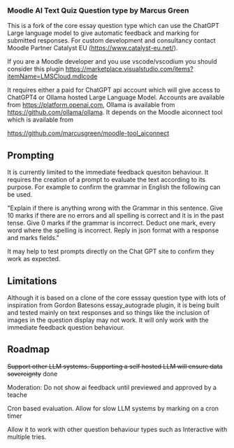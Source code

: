 ###  Moodle AI Text Quiz Question type by Marcus Green

This is a fork of the core essay question type which can use the ChatGPT Large language model to give automatic feedback and marking for submitted responses. For custom development and consultancy contact Moodle Partner Catalyst EU (https://www.catalyst-eu.net/).

If you are a Moodle developer and you use vscode/vscodium you should consider this plugin https://marketplace.visualstudio.com/items?itemName=LMSCloud.mdlcode

It requires either a paid for ChatGPT api account which will give access to ChatGPT4 or Ollama hosted Large Language Model. Accounts are available from https://platform.openai.com, Ollama is available from https://github.com/ollama/ollama. It depends on the Moodle aiconnect tool which is available from

https://github.com/marcusgreen/moodle-tool_aiconnect

## Prompting
It is currently limited to the immediate feedback quesiton behaviour. It requires the creation of a prompt to evaluate the text according to its purpose. For example to confirm the grammar in English the following can be used.

"Explain if there is anything wrong with the Grammar in this sentence.  Give 10 marks if there are no errors and all spelling is correct and it is in the past tense. Give 0 marks if the grammar is incorrect. Deduct one mark,  every word where the spelling is incorrect. Reply in json format with a response and marks fields."

It may help to test prompts directly on the Chat GPT site to confirm they  work as expected.

## Limitations

Although it is based on a clone of the core esssay question type with lots of inspiration from Gordon Batesons essay_autograde plugin, it is being built and tested mainly on text responses and so things like the inclusion of
images in the question display may not work. It will only work with the immediate feedback question behaviour.

## Roadmap
~~Support other LLM systems. Supporting a self hosted LLM will ensure data sovereignty~~ done

Moderation: Do not show ai feedback until previewed and approved by a teache

Cron based evaluation. Allow for slow LLM systems by marking on a cron timer

Allow it to work with other question behaviour types such as Interactive with multiple tries.
